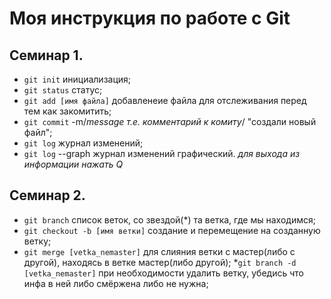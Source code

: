 # Моя инструкция по работе с Git
## Семинар 1.
- ``git init``  инициализация;
- ``git status``   статус;
- ``git add [имя файла]``  добавленеие файла для отслеживания перед тем как закомитить;
- ``git commit`` -m/*message т.е. комментарий к комиту*/ "создали новый файл";
- ``git log``  журнал изменений;
- ``git log`` --graph  журнал изменений графический.
*для выхода из информации нажать Q*

## Семинар 2.
* ``git branch``  список веток, cо звездой(*) та ветка, где мы находимся; 
* ``git checkout -b [имя ветки]``    создание и перемещение на созданную ветку;
* ``git merge [vetka_nemaster]`` для слияния ветки с мастер(либо с другой), находясь в ветке мастер(либо другой);
*``git branch -d [vetka_nemaster]`` при необходимости удалить ветку, убедись что инфа в ней либо смёржена либо не нужна;